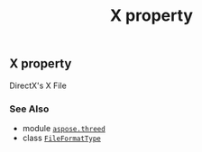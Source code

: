 ﻿---
title: X property
second_title: Aspose.3D for Python via .NET API References
description: 
type: docs
weight: 270
url: /aspose.threed/fileformattype/x/
is_root: false
---

## X property


DirectX's X File

### See Also
* module [`aspose.threed`](../../)
* class [`FileFormatType`](/3d/python-net/aspose.threed/fileformattype)
